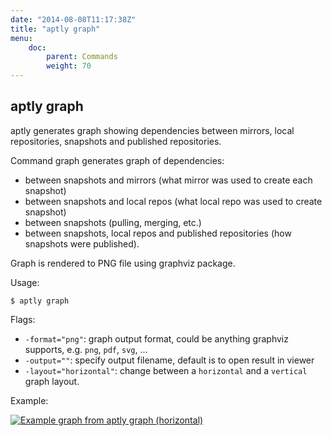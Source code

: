 ```yaml
---
date: "2014-08-08T11:17:38Z"
title: "aptly graph"
menu:
    doc:
        parent: Commands
        weight: 70
---
```


aptly graph
-----------

aptly generates graph showing dependencies between mirrors, local repositories,
snapshots and published repositories.
 

Command graph generates graph of dependencies:

* between snapshots and mirrors (what mirror was used to create each snapshot)
* between snapshots and local repos (what local repo was used to create snapshot)
* between snapshots (pulling, merging, etc.)
* between snapshots, local repos and published repositories (how snapshots were published).

Graph is rendered to PNG file using graphviz package.

Usage:

    $ aptly graph

Flags:

-   `-format="png"`: graph output format, could be anything graphviz supports, e.g. `png`, `pdf`, `svg`, ...
-   `-output=""`: specify output filename, default is to open result in viewer
-   `-layout="horizontal"`: change between a `horizontal` and a `vertical` graph layout.

Example:

<a href="../../../img/graphfull.png"><img src="../../../img/graph.png" alt="Example graph from aptly graph (horizontal)" class="img-responsive"></a>

